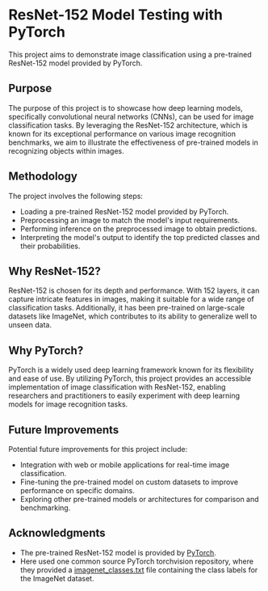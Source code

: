 # ResNet-152 Model Testing with PyTorch

This project aims to demonstrate image classification using a pre-trained ResNet-152 model provided by PyTorch. 

## Purpose
The purpose of this project is to showcase how deep learning models, specifically convolutional neural networks (CNNs), can be used for image classification tasks. By leveraging the ResNet-152 architecture, which is known for its exceptional performance on various image recognition benchmarks, we aim to illustrate the effectiveness of pre-trained models in recognizing objects within images.

## Methodology
The project involves the following steps:
- Loading a pre-trained ResNet-152 model provided by PyTorch.
- Preprocessing an image to match the model's input requirements.
- Performing inference on the preprocessed image to obtain predictions.
- Interpreting the model's output to identify the top predicted classes and their probabilities.

## Why ResNet-152?
ResNet-152 is chosen for its depth and performance. With 152 layers, it can capture intricate features in images, making it suitable for a wide range of classification tasks. Additionally, it has been pre-trained on large-scale datasets like ImageNet, which contributes to its ability to generalize well to unseen data.

## Why PyTorch?
PyTorch is a widely used deep learning framework known for its flexibility and ease of use. By utilizing PyTorch, this project provides an accessible implementation of image classification with ResNet-152, enabling researchers and practitioners to easily experiment with deep learning models for image recognition tasks.

## Future Improvements
Potential future improvements for this project include:
- Integration with web or mobile applications for real-time image classification.
- Fine-tuning the pre-trained model on custom datasets to improve performance on specific domains.
- Exploring other pre-trained models or architectures for comparison and benchmarking.

## Acknowledgments
- The pre-trained ResNet-152 model is provided by [PyTorch](https://pytorch.org/).
- Here used one common source PyTorch torchvision repository, where they provided a [imagenet_classes.txt](https://github.com/pytorch/hub.git) file containing the class labels for the ImageNet dataset.

